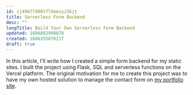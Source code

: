 ```yaml
---
id: ij49m77408tfl9emiyi56jt
title: Serverless Form Backend
desc: ""
longTitle: Build Your Own Serverless Form Backend
updated: 1686882908078
created: 1686355876117
draft: true
---
```


In this article, I'll write how I created a simple form backend for my static sites. I built the project using Flask, SQL and serverless functions on the Vercel platform. The original motivation for me to create this project was to have my own hosted solution to manage the contact form on [my portfolio site](https://oneminch.dev).
